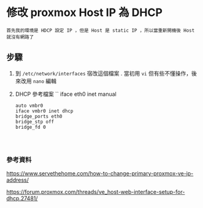 # 修改 proxmox Host IP 為 DHCP

    首先我的環境是 HDCP 設定 IP ，但是 Host 是 static IP ，所以當重新開機後 Host 就沒有網路了  

## 步驟

1. 到 `/etc/network/interfaces` 宿改這個檔案
      . 當初用 `vi` 但有些不懂操作，後來改用 `nano` 編輯
2. DHCP 參考檔案
      ``
      iface eth0 inet manual

       auto vmbr0
       iface vmbr0 inet dhcp
       bridge_ports eth0
       bridge_stp off
       bridge_fd 0
      ```



### 參考資料

https://www.servethehome.com/how-to-change-primary-proxmox-ve-ip-address/

https://forum.proxmox.com/threads/ve_host-web-interface-setup-for-dhcp.27481/